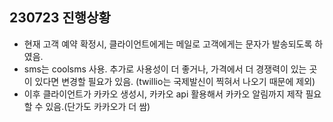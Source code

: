 ## 230723 진행상황

- 현재 고객 예약 확정시, 클라이언트에게는 메일로 고객에게는 문자가 발송되도록 하였음.
- sms는 coolsms 사용. 추가로 사용성이 더 좋거나, 가격에서 더 경쟁력이 있는 곳이 있다면 변경할 필요가 있음. (twillio는 국제발신이 찍혀서 나오기 때문에 제외)
- 이후 클라이언트가 카카오 생성시, 카카오 api 활용해서 카카오 알림까지 제작 필요할 수 있음.(단가도 카카오가 더 쌈)
